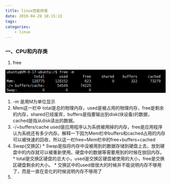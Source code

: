 ```yaml
---
title: linux性能排查
date: 2019-04-28 18:15:22
tags:
categories:
    - linux
---
```

### 一、CPU和内存类
1. free

![free](linux性能排查/free.jpg)

  1. -m 是用M为单位显示
  2. Mem这一栏中 total是总的物理内存，used是被占用的物理内存，free是剩余的内存，shared已经废弃，buffers是指要输出到disk(块设备)的数据，cached是指从disk读出的数据。
  3. -/+buffers/cache used是应用程序认为系统被用掉的内存，free是应用程序认为系统还有多少内存。解释一下因为Mem栏中buffers和cached占用的内存可以被快速的回收，所以这一栏free=Mem栏中的free+buffers+cached
  4. Swap(交换区)
    * Swap是指将内存中没被用到的数据存储到硬盘上去，放到硬盘中的内存就可以被重新使用。硬盘中的数据等需要用到的时候在放回内存。
    * total是交换区硬盘的总大小，used是交换区硬盘被使用的大小，free是交换区硬盘剩余的大小。
    * 交换区中的used值很大的时候并不能说明内存不够用了，而是一直在变化的时候说明内存不够用了
  5.

